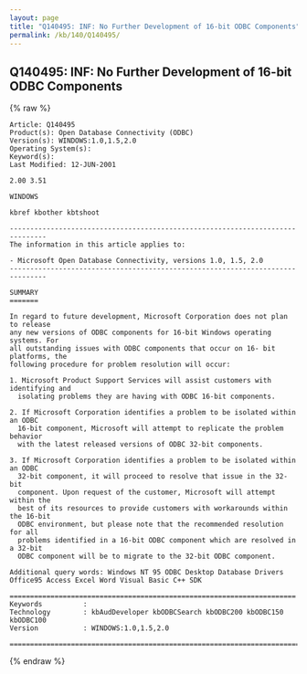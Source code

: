 ```yaml
---
layout: page
title: "Q140495: INF: No Further Development of 16-bit ODBC Components"
permalink: /kb/140/Q140495/
---
```


## Q140495: INF: No Further Development of 16-bit ODBC Components

{% raw %}

	Article: Q140495
	Product(s): Open Database Connectivity (ODBC)
	Version(s): WINDOWS:1.0,1.5,2.0
	Operating System(s): 
	Keyword(s): 
	Last Modified: 12-JUN-2001
	
	2.00 3.51
	
	WINDOWS
	
	kbref kbother kbtshoot
	
	-------------------------------------------------------------------------------
	The information in this article applies to:
	
	- Microsoft Open Database Connectivity, versions 1.0, 1.5, 2.0 
	-------------------------------------------------------------------------------
	
	SUMMARY
	=======
	
	In regard to future development, Microsoft Corporation does not plan to release
	any new versions of ODBC components for 16-bit Windows operating systems. For
	all outstanding issues with ODBC components that occur on 16- bit platforms, the
	following procedure for problem resolution will occur:
	
	1. Microsoft Product Support Services will assist customers with identifying and
	  isolating problems they are having with ODBC 16-bit components.
	
	2. If Microsoft Corporation identifies a problem to be isolated within an ODBC
	  16-bit component, Microsoft will attempt to replicate the problem behavior
	  with the latest released versions of ODBC 32-bit components.
	
	3. If Microsoft Corporation identifies a problem to be isolated within an ODBC
	  32-bit component, it will proceed to resolve that issue in the 32- bit
	  component. Upon request of the customer, Microsoft will attempt within the
	  best of its resources to provide customers with workarounds within the 16-bit
	  ODBC environment, but please note that the recommended resolution for all
	  problems identified in a 16-bit ODBC component which are resolved in a 32-bit
	  ODBC component will be to migrate to the 32-bit ODBC component.
	
	Additional query words: Windows NT 95 ODBC Desktop Database Drivers Office95 Access Excel Word Visual Basic C++ SDK
	
	======================================================================
	Keywords          :  
	Technology        : kbAudDeveloper kbODBCSearch kbODBC200 kbODBC150 kbODBC100
	Version           : WINDOWS:1.0,1.5,2.0
	
	=============================================================================
	

{% endraw %}
